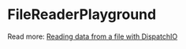 # FileReaderPlayground

Read more: [Reading data from a file with DispatchIO](https://augmentedcode.io/?p=2008)
